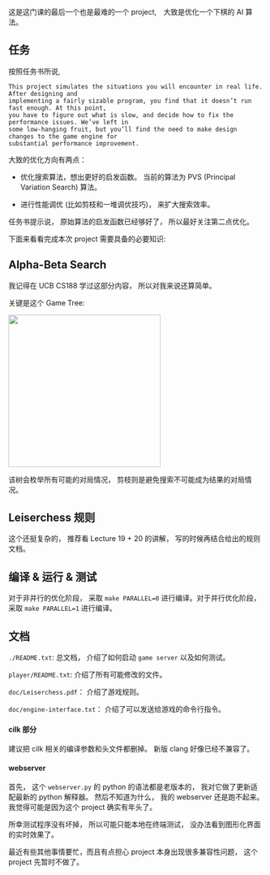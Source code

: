 这是这门课的最后一个也是最难的一个 project,　大致是优化一个下棋的 AI 算法。

## 任务

按照任务书所说, 

```
This project simulates the situations you will encounter in real life. After designing and 
implementing a fairly sizable program, you find that it doesn’t run fast enough. At this point, 
you have to figure out what is slow, and decide how to fix the performance issues. We’ve left in 
some low-hanging fruit, but you’ll find the need to make design changes to the game engine for 
substantial performance improvement.
```

大致的优化方向有两点：

+ 优化搜索算法，想出更好的启发函数。 当前的算法为 PVS (Principal Variation Search) 算法。

+ 进行性能调优 (比如剪枝和一堆调优技巧)， 来扩大搜索效率。

任务书提示说， 原始算法的启发函数已经够好了， 所以最好关注第二点优化。

下面来看看完成本次 project 需要具备的必要知识:

## Alpha-Beta Search

我记得在 UCB CS188 学过这部分内容， 所以对我来说还算简单。

关键是这个 Game Tree:

<img src="https://notes.sjtu.edu.cn/uploads/upload_8bf424c4bd32ca4063ecc755592845ff.png" width="300">

该树会枚举所有可能的对局情况， 剪枝则是避免搜索不可能成为结果的对局情况。 

## Leiserchess 规则

这个还挺复杂的， 推荐看 Lecture 19 + 20 的讲解， 写的时候再结合给出的规则文档。

## 编译 & 运行 & 测试

对于非并行的优化阶段， 采取 `make PARALLEL=0` 进行编译。对于并行优化阶段， 采取 `make PARALLEL=1` 进行编译。

## 文档

`./README.txt`: 总文档， 介绍了如何启动 `game server` 以及如何测试。

`player/README.txt`: 介绍了所有可能修改的文件。

`doc/Leiserchess.pdf`： 介绍了游戏规则。

`doc/engine-interface.txt`： 介绍了可以发送给游戏的命令行指令。


#### cilk 部分

建议把 cilk 相关的编译参数和头文件都删掉。 新版 clang 好像已经不兼容了。

#### webserver

首先， 这个 `webserver.py` 的 python 的语法都是老版本的， 我对它做了更新适配最新的 python 解释器。 然后不知道为什么， 我的 webserver 还是跑不起来。 我觉得可能是因为这个 project 确实有年头了。

所幸测试程序没有坏掉， 所以可能只能本地在终端测试， 没办法看到图形化界面的实时效果了。

最近有些其他事情要忙，而且有点担心 project 本身出现很多兼容性问题， 这个 project 先暂时不做了。
